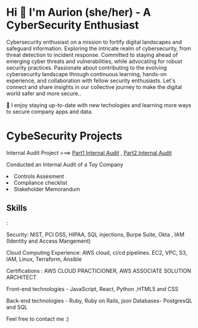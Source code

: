 

<h1>Hi 👋 I'm Aurion (she/her) - A CyberSecurity Enthusiast </h1>

<p>Cybersecurity enthusiast on a mission to fortify digital landscapes and safeguard information. Exploring the intricate realm of cybersecurity, from threat detection to incident response. Committed to staying ahead of emerging cyber threats and vulnerabilities, while advocating for robust security practices. Passionate about contributing to the evolving cybersecurity landscape through continuous learning, hands-on experience, and collaboration with fellow security enthusiasts. Let's connect and share insights in our collective journey to make the digital world safer and more secure..</p> 


🌱 I enjoy staying up-to-date with new techologies and learning more ways to secure company apps and data. 

<h1>CybeSecurity Projects</h1>

Internal Audit Project ===> <a href ="https://github.com/aurion-codes/SecurityAudit.git"> Part1 Internal Audit</a> , <a href="https://github.com/aurion-codes/SecurityAuditPt2.git"> Part2 Internal Audit</a>
<p>Conducted an Internal Audit of a Toy Company</p>
  <li>Controls Assesment</li> 
  <li>Compliance checklist</li>
  <li>Stakeholder Memorandum</li>


<h2><b>Skills</b></h2>:

Security: NIST, PCI DSS, HIPAA, SQL injections, Burpe Suite, Okta , IAM (Identity and Access Mangement) 

Cloud Computing Experience: AWS cloud, ci/cd pipelines. EC2, VPC, S3, IAM, Linux, Terraform, Ansible

Certifications : AWS CLOUD PRACTICIONER, AWS ASSOCIATE SOLUTION ARCHITECT

Front-end technologies - JavaScript, React, Python ,HTML5 and CSS

Back-end technologies - Ruby, Ruby on Rails, json
Databases- PostgresQL and SQL

Feel free to contact me :)

